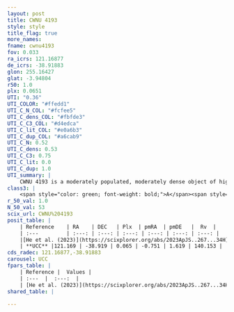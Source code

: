 ```yaml
---
layout: post
title: CWNU 4193
style: style
title_flag: true
more_names: 
fname: cwnu4193
fov: 0.033
ra_icrs: 121.16877
de_icrs: -38.91883
glon: 255.16427
glat: -3.94804
r50: 1.0
plx: 0.0651
UTI: "0.36"
UTI_COLOR: "#ffedd1"
UTI_C_N_COL: "#fcfee5"
UTI_C_dens_COL: "#fbfde3"
UTI_C_C3_COL: "#d4edca"
UTI_C_lit_COL: "#e0a6b3"
UTI_C_dup_COL: "#a6cab9"
UTI_C_N: 0.52
UTI_C_dens: 0.53
UTI_C_C3: 0.75
UTI_C_lit: 0.0
UTI_C_dup: 1.0
UTI_summary: |
    CWNU 4193 is a moderately populated, moderately dense object of high C3 quality. It was recently reported in the literature.
class3: |
    <span style="color: green; font-weight: bold;">A</span><span style="color: #FFC300; font-weight: bold;">B</span>
r_50_val: 1.0
N_50_val: 53
scix_url: CWNU%204193
posit_table: |
    | Reference    | RA    | DEC   | Plx  | pmRA  | pmDE   |  Rv  |
    | :---         | :---: | :---: | :---: | :---: | :---: | :---: |
    |[He et al. (2023)](https://scixplorer.org/abs/2023ApJS..267...34H) | 121.181 | -38.917 | 0.065 | -0.763 | 1.596 | -- |
    | **UCC** |121.169 | -38.919 | 0.065 | -0.751 | 1.619 | 140.153 | 
cds_radec: 121.16877,-38.91883
carousel: UCC
fpars_table: |
    | Reference |  Values |
    | :---  |  :---:  |
    | [He et al. (2023)](https://scixplorer.org/abs/2023ApJS..267...34H) | `A0=3.3, m-M=16.9, logA=8.9` |
shared_table: |
    
---
```

